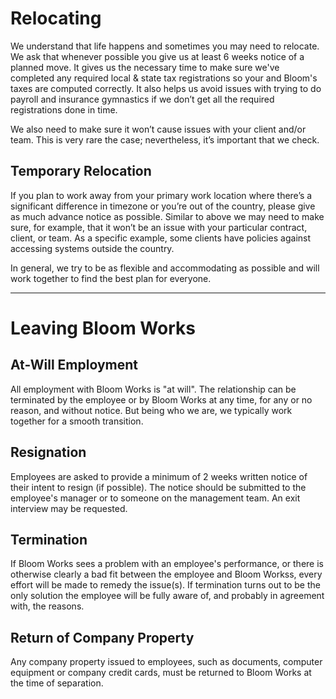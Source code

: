 # Relocating
We understand that life happens and sometimes you may need to relocate. We ask that whenever possible you give us at least 6 weeks notice of a planned move. It gives us the necessary time to make sure we've completed any required local & state tax registrations so your and Bloom's taxes are computed correctly. It also helps us avoid issues with trying to do payroll and insurance gymnastics if we don’t get all the required registrations done in time.

We also need to make sure it won’t cause issues with your client and/or team. This is very rare the case; nevertheless, it’s important that we check.

## Temporary Relocation
If you plan to work away from your primary work location where there’s a significant difference in timezone or you’re out of the country, please give as much advance notice as possible. Similar to above we may need to make sure, for example, that it won’t be an issue with your particular contract, client, or team. As a specific example, some clients have policies against accessing systems outside the country.

In general, we try to be as flexible and accommodating as possible and will work together to find the best plan for everyone. 
___


# Leaving Bloom Works

## At-Will Employment

All employment with Bloom Works is "at will". The relationship can be terminated by the employee or by Bloom Works at any time, for any or no reason, and without notice. But being who we are, we typically work together for a smooth transition.

## Resignation

Employees are asked to provide a minimum of 2 weeks written notice of their intent to resign (if possible). The notice should be submitted to the employee's manager or to someone on the management team. An exit interview may be requested.

## Termination

If Bloom Works sees a problem with an employee's performance, or there is otherwise clearly a bad fit between the employee and Bloom Workss, every effort will be made to remedy the issue(s). If termination turns out to be the only solution the employee will be fully aware of, and probably in agreement with, the reasons.

## Return of Company Property

Any company property issued to employees, such as documents, computer equipment or company credit cards, must be returned to Bloom Works at the time of separation.

